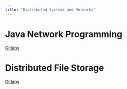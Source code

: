 ```yaml
---
title: "Distributed Systems and Networks"
---
```


# Java Network Programming

[Gitlabs](https://git.soton.ac.uk/ik1g19/javanetworkprogramming/-/tree/master)

# Distributed File Storage

[Gitlabs](https://git.soton.ac.uk/ik1g19/distributed-systems-cw)